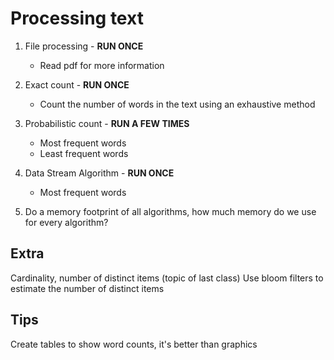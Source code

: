 # Processing text

1. File processing - **RUN ONCE**
    - Read pdf for more information

2. Exact count - **RUN ONCE**
    - Count the number of words in the text using an exhaustive method

3. Probabilistic count - **RUN A FEW TIMES**
    - Most frequent words
    - Least frequent words

4. Data Stream Algorithm - **RUN ONCE**
    - Most frequent words

5. Do a memory footprint of all algorithms, how much memory do we use for every algorithm?

## Extra
Cardinality, number of distinct items (topic of last class)
Use bloom filters to estimate the number of distinct items

## Tips
Create tables to show word counts, it's better than graphics